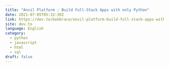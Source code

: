 ```yaml
---
title: "Anvil Platform : Build Full-Stack Apps with only Python"
date: 2021-07-05T05:32:30Z
link: https://dev.to/bekbrace/anvil-platform-build-full-stack-apps-with-only-python-hle?utm_medium=RSS&utm_source=news.12bit.vn
site: dev.to
language: English
category:
  - python
  - javascript
  - html
  - sql
draft: false
---
```

